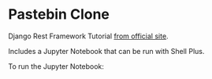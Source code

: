 # Pastebin Clone #

Django Rest Framework Tutorial [from official site](https://www.django-rest-framework.org/tutorial/1-serialization/).

Includes a Jupyter Notebook that can be run with Shell Plus.

To run the Jupyter Notebook:
